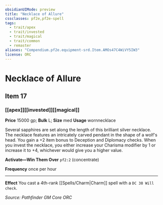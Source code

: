```yaml
---
obsidianUIMode: preview
title: "Necklace of Allure"
cssclasses: pf2e,pf2e-spell
tags:
  - trait/apex
  - trait/invested
  - trait/magical
  - trait/common
  - remaster
aliases: "Compendium.pf2e.equipment-srd.Item.AMOs47C4WiVY5IW3"
license: ORC
---
```

# Necklace of Allure
## Item 17
### [[apex]][[invested]][[magical]]


**Price** 15000 gp; 
**Bulk** L; **Size** med
**Usage** wornnecklace

Several sapphires are set along the length of this brilliant silver necklace. The necklace features an intricately carved pendant in the shape of a wolf's head. You gain a +2 item bonus to Deception and Diplomacy checks. When you invest the necklace, you either increase your Charisma modifier by 1 or increase it to +4, whichever would give you a higher value.

**Activate—Win Them Over** `pf2:2` (concentrate)

**Frequency** once per hour

* * *

**Effect** You cast a 4th-rank [[Spells/Charm|Charm]] spell with a `DC 38 Will check`.

*Source: Pathfinder GM Core*
*ORC*